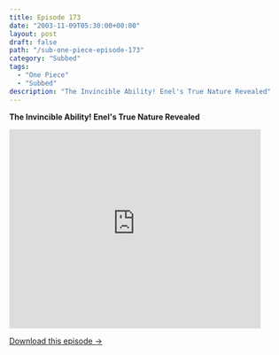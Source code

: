 ```yaml
---
title: Episode 173
date: "2003-11-09T05:30:00+00:00"
layout: post
draft: false
path: "/sub-one-piece-episode-173"
category: "Subbed"
tags:
  - "One Piece"
  - "Subbed"
description: "The Invincible Ability! Enel's True Nature Revealed"
---
```


**The Invincible Ability! Enel's True Nature Revealed**

<iframe width="640" height="360" src="https://www.rapidvideo.com/e/FXQGF709TQ" frameborder="0" marginwidth=0 marginheight=0 scrolling=no allowfullscreen style="max-width:90%;"></iframe>

<a href="http://ouo.io/qs/eCodkFEQ?s=https://www.rapidvideo.com/d/FXQGF709TQ" class="styled_a">Download this episode →</a>

